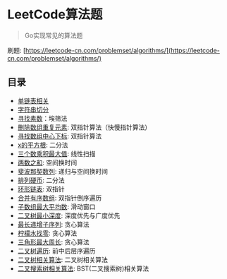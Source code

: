 # LeetCode算法题
> Go实现常见的算法题

刷题: [https://leetcode-cn.com/problemset/algorithms/](https://leetcode-cn.com/problemset/algorithms/)

## 目录
- [单链表相关](1)
- [字符串切分](2)
- [寻找素数](3)：埃筛法
- [删除数组重复元素](4): 双指针算法（快慢指针算法）
- [寻找数组中心下标](5): 双指针算法
- [x的平方根](6): 二分法
- [三个数乘积最大值](7): 线性扫描
- [两数之和](8): 空间换时间
- [斐波那契数列](9): 递归与空间换时间
- [排列硬币](10): 二分法
- [环形链表](11): 双指针
- [合并有序数组](12): 双指针倒序遍历
- [子数组最大平均数](13): 滑动窗口
- [二叉树最小深度](14): 深度优先与广度优先
- [最长递增子序列](15): 贪心算法
- [柠檬水找零](16): 贪心算法
- [三角形最大周长](17): 贪心算法
- [二叉树遍历](18): 前中后层序遍历
- [二叉树相关算法](19): 二叉树相关算法
- [二叉搜索树相关算法](20): BST(二叉搜索树)相关算法